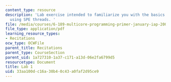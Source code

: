 ```yaml
---
content_type: resource
description: 'Lab exercise intended to familiarize you with the basics of DMA and
  using SPE threads. '
file: /media/courses/6-189-multicore-programming-primer-january-iap-2007/33aa100dc16a30b40c43a0faf2d95ce9_lab1.pdf
file_type: application/pdf
learning_resource_types:
- Recitations
ocw_type: OCWFile
parent_title: Recitations
parent_type: CourseSection
parent_uid: 1a727310-1a37-c171-a13d-06e2fa6799d5
resourcetype: Document
title: Lab 1
uid: 33aa100d-c16a-30b4-0c43-a0faf2d95ce9
---
```

